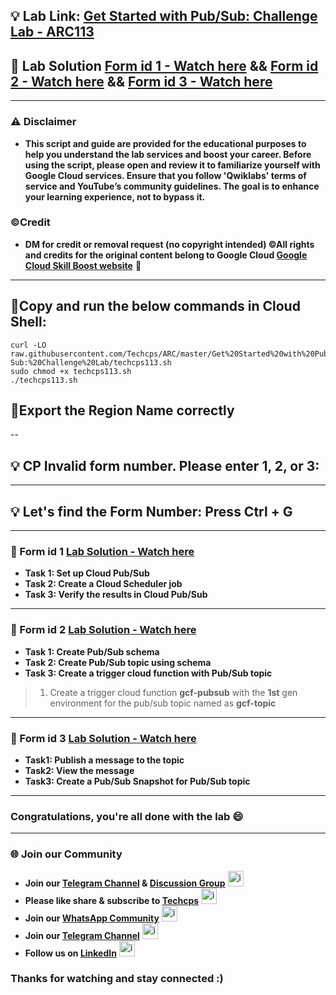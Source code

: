 
## 💡 Lab Link: [Get Started with Pub/Sub: Challenge Lab - ARC113](https://www.cloudskillsboost.google/focuses/105165?parent=catalog)

## 🚀 Lab Solution [Form id 1 - Watch here](https://youtu.be/L8-Qig50l1c) && [Form id 2 - Watch here](https://youtu.be/VEUy7nXeWmc) && [Form id 3 - Watch here](https://youtu.be/gMssL1guhb4)

---

### ⚠️ Disclaimer
- **This script and guide are provided for  the educational purposes to help you understand the lab services and boost your career. Before using the script, please open and review it to familiarize yourself with Google Cloud services. Ensure that you follow 'Qwiklabs' terms of service and YouTube’s community guidelines. The goal is to enhance your learning experience, not to bypass it.**

### ©Credit
- **DM for credit or removal request (no copyright intended) ©All rights and credits for the original content belong to Google Cloud [Google Cloud Skill Boost website](https://www.cloudskillsboost.google/)** 🙏

---

## 🚨Copy and run the below commands in Cloud Shell:

```
curl -LO raw.githubusercontent.com/Techcps/ARC/master/Get%20Started%20with%20Pub-Sub:%20Challenge%20Lab/techcps113.sh
sudo chmod +x techcps113.sh
./techcps113.sh
```

## 🚨Export the Region Name correctly

--

## 💡 CP Invalid form number. Please enter 1, 2, or 3: 

---

## 💡 Let's find the Form Number: Press Ctrl + G

---

### 🚀 Form id 1 [Lab Solution - Watch here](https://youtu.be/L8-Qig50l1c)

- **Task 1: Set up Cloud Pub/Sub**
- **Task 2: Create a Cloud Scheduler job**
- **Task 3: Verify the results in Cloud Pub/Sub**

---

### 🚀 Form id 2 [Lab Solution - Watch here](https://youtu.be/VEUy7nXeWmc)

- **Task 1: Create Pub/Sub schema**
- **Task 2: Create Pub/Sub topic using schema**
- **Task 3: Create a trigger cloud function with Pub/Sub topic**

> 1. Create a trigger cloud function **gcf-pubsub** with the **1st** gen environment for the pub/sub topic named as **gcf-topic**

---

### 🚀 Form id 3 [Lab Solution - Watch here](https://youtu.be/gMssL1guhb4)

- **Task1: Publish a message to the topic**
- **Task2: View the message**
- **Task3: Create a Pub/Sub Snapshot for Pub/Sub topic**

---
### Congratulations, you're all done with the lab 😄
---

### 🌐 Join our Community

- **Join our [Telegram Channel](https://t.me/Techcps) & [Discussion Group](https://t.me/Techcpschat)** <img src="https://github.com/user-attachments/assets/a4a4b767-151c-461d-bca1-da6d4c0cd68a" alt="icon" width="25" height="25">
- **Please like share & subscribe to [Techcps](https://www.youtube.com/@techcps)** <img src="https://github.com/user-attachments/assets/6ee41001-c795-467c-8d96-06b56c246b9c" alt="icon" width="25" height="25">
- **Join our [WhatsApp Community](https://whatsapp.com/channel/0029Va9nne147XeIFkXYv71A)** <img src="https://github.com/user-attachments/assets/aa10b8b2-5424-40bc-8911-7969f29f6dae" alt="icon" width="25" height="25">
- **Join our [Telegram Channel](https://t.me/Techcps)** <img src="https://github.com/user-attachments/assets/a4a4b767-151c-461d-bca1-da6d4c0cd68a" alt="icon" width="25" height="25">
- **Follow us on [LinkedIn](https://www.linkedin.com/company/techcps/)** <img src="https://github.com/user-attachments/assets/b9da471b-2f46-4d39-bea9-acdb3b3a23b0" alt="icon" width="25" height="25">

### Thanks for watching and stay connected :)
